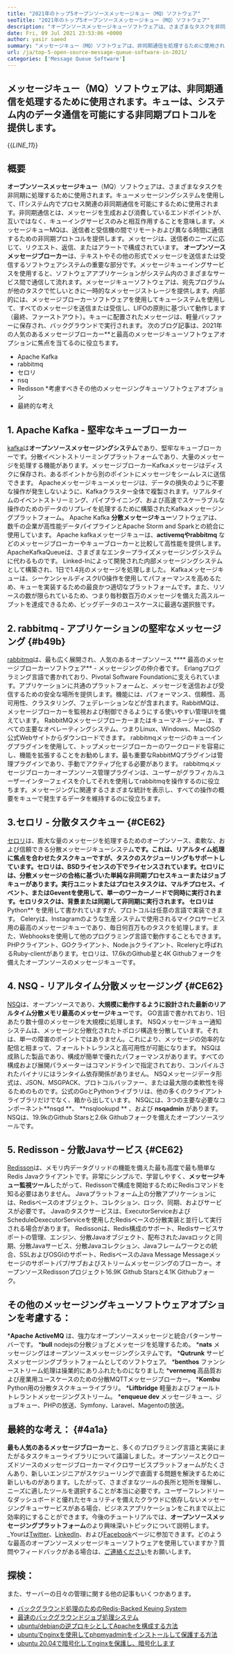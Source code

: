 ```yaml
---
title: "2021年のトップ5オープンソースメッセージキュー（MQ）ソフトウェア" 
seoTitle: "2021年のトップ5オープンソースメッセージキュー（MQ）ソフトウェア" 
description: "オープンソースメッセージキューソフトウェアは、さまざまなタスクを非同期に処理するために使用されます。この記事は、トップ5のオープンソースメッセージキューソフトウェアに関するものです。" 
date: Fri, 09 Jul 2021 23:53:06 +0000
author: yasir saeed
summary: "メッセージキュー（MQ）ソフトウェアは、非同期通信を処理するために使用されます。キューは、システム内のデータ通信を可能にする非同期プロトコルを提供します。" 
url: /ja/top-5-open-source-message-queue-software-in-2021/
categories: ['Message Queue Software']
---
```


## メッセージキュー（MQ）ソフトウェアは、非同期通信を処理するために使用されます。キューは、システム内のデータ通信を可能にする非同期プロトコルを提供します。
{{_LINE_11_}}

## **概要**
**オープンソースメッセージキュー**（MQ）ソフトウェアは、さまざまなタスクを非同期に処理するために使用されます。キューメッセージングシステムを使用して、ITシステム内でプロセス関連の非同期通信を可能にするために使用されます。非同期通信とは、メッセージを生成および消費しているエンドポイントが、互いではなく、キューイングサービスのみと相互作用することを意味します。メッセージキューMQは、送信者と受信機の間でリモートおよび異なる時間に通信するための非同期プロトコルを提供します。メッセージは、送信者のニーズに応じて、リクエスト、返信、またはアラートで構成されています。
**オープンソースメッセージブローカー**は、テキストやその他の形式でメッセージを送信または受信するソフトウェアシステムの重要な部分です。メッセージキューイングサービスを使用すると、ソフトウェアアプリケーションがシステム内のさまざまなサービス間で通信して流れます。メッセージキューソフトウェアは、宛先プログラムが他のタスクで忙しいときに一時的なメッセージストレージを提供します。内部的には、メッセージブローカーソフトウェアを使用してキューシステムを使用して、すべてのメッセージを送信または受信し、LIFOの原則に基づいて動作します（最終、ファーストアウト）。キューに配置されたメッセージは、軽量バッファーに保存され、バックグラウンドで実行されます。
次のブログ記事は、2021年の人気のあるメッセージブローカー**と最高のメッセージキューソフトウェアオプションに焦点を当てるのに役立ちます。
  * Apache Kafka
  * rabbitmq
  * セロリ
  * nsq
  * Redisson
  *考慮すべきその他のメッセージングキューソフトウェアオプション
  * 最終的な考え

## 1. Apache Kafka  - 堅牢なキューブローカー
[kafka][1]は**オープンソースメッセージングシステム**であり、堅牢なキューブローカーです。分散イベントストリーミングプラットフォームであり、大量のメッセージを処理する機能があります。メッセージブローカーKafkaメッセージはディスクに保存され、あるポイントから別のポイントにメッセージをシームレスに送信できます。 Apacheメッセージキューメッセージは、データの損失のように不要な操作が発生しないように、Kafkaクラスター全体で複製されます。リアルタイムのイベントストリーミング、パイプライニング、および高速でスケーラブルな操作のためのデータのリプレイを処理するために構築されたKafkaメッセージングプラットフォーム。
Apache Kafka **分散メッセージキュー**ソフトウェアは、数千の企業が高性能データパイプラインとApache Storm and Sparkとの統合に使用しています。 Apache kafkaメッセージキューは、**activemqやrabbitmq** などのメッセージブローカーやキューブローカーと比較して高性能を提供します。ApacheKafkaQueueは、さまざまなエンタープライズメッセージングシステムに代わるものです。 Linked-Inによって開発された内部メッセージングシステムとして構築され、1日で1.4兆のメッセージを処理しました。 Kafkaメッセージキューは、シーケンシャルディスクI/O操作を使用してパフォーマンスを高めるため、キューを実装するための最良かつ適切なプラットフォームです。また、リソースの数が限られているため、つまり毎秒数百万のメッセージを備えた高スループットを達成できるため、ビッグデータのユースケースに最適な選択肢です。

## 2. rabbitmq  - アプリケーションの堅牢なメッセージング {#b49b}
[rabbitmq][2]は、最も広く展開され、人気のあるオープンソース **** 最高のメッセージブローカーソフトウェア**  - メッセージングの仲介者です。 Erlangプログラミング言語で書かれており、Pivo​​tal Software Foundationに支えられています。アプリケーションに共通のプラットフォームと、メッセージを送信および受信するための安全な場所を提供します。機能には、パフォーマンス、信頼性、高可用性、クラスタリング、フェデレーションなどが含まれます。RabbitMQは、メッセージブローカーを監視および制御できるようにする使いやすい管理UIを備えています。
RabbitMQメッセージブローカーまたはキューマネージャーは、すべての主要なオペレーティングシステム、つまりLinux、Windows、MacOSの公式Webサイトからダウンロードできます。 rabbitmqメッセージのキューイングプラグインを使用して、トップメッセージブローカーのワークロードを容易にし、機能を拡張することをお勧めします。最も重要なRabbitMQプラグインは管理プラグインであり、手動でアクティブ化する必要があります。 rabbitmqメッセージブローカーオープンソース管理プラグインは、ユーザーがグラフィカルユーザーインターフェイスを介してそれを使用してrabbitmqを操作するのに役立ちます。メッセージングに関連するさまざまな統計を表示し、すべての操作の概要をキューで発生するデータを維持するのに役立ちます。

## 3.セロリ - 分散タスクキュー {#CE62}
[セロリ][3]は、膨大な量のメッセージを処理するためのオープンソース、柔軟な、および信頼できる分散メッセージキューシステム**です。これは、リアルタイム処理に焦点を合わせたタスクキューですが、タスクのスケジューリングもサポートしています。セロリは、BSDライセンスの下でライセンスされています。セロリには、分散メッセージの合格に基づいた単純な非同期プロセスキューまたはジョブキューがあります。実行ユニットまたはプロセスタスクは、マルチプロセス、イベント、またはGeventを使用して、単一のワーカーノードで同時に実行されます。セロリタスクは、背景または同期して非同期に実行されます。
セロリは**Python** を使用して書かれていますが、プロトコルは任意の言語で実装できます。 Celeryは、Instagramのような生産システムで使用されるマイクロサービス用の最高のメッセージキューであり、毎日何百万ものタスクを処理します。また、Webhooksを使用して他のプログラミング言語で動作することもできます。 PHPクライアント、GOクライアント、Node.jsクライアント、Rceleryと呼ばれるRuby-clientがあります。セロリは、17.6kのGithub星と4K Githubフォークを備えたオープンソースのメッセージキューです。

## 4. NSQ  - リアルタイム分散メッセージング {#CE62}
[NSQ][4]は、オープンソースであり、**大規模に動作するように設計された最新のリアルタイム分散メモリ最高のメッセージキュー**です。 GO言語で書かれており、1日あたり数十億のメッセージを大規模に処理します。 NSQメッセージキュー通知システムは、メッセージと分散化されたトポロジ構造を分散しています。それは、単一の障害のポイントではありません。これにより、メッセージの効率的な配信と相まって、フォールトトレランスと高可用性が可能になります。
NSQは成熟した製品であり、構成が簡単で優れたパフォーマンスがあります。すべての構成および展開パラメーターはコマンドラインで指定されており、コンパイルされたバイナリにはランタイム依存関係がありません。 NSQメッセージデータ形式は、JSON、MSGPACK、プロトコルバッファー、または最大限の柔軟性を得るためのものです。公式のGoとPythonライブラリは、他の多くのクライアントライブラリだけでなく、箱から出しています。 NSQには、3つの主要な必要なコンポーネント**nsqd **、 **nsqlookupd ** 、および **nsqadmin**  があります。 NSQは、19.9kのGithub Starsと2.6k Githubフォークを備えたオープンソースツールです。

## 5. Redisson  - 分散Javaサービス {#CE62}
[Redisson][5]は、メモリ内データグリッドの機能を備えた最も高度で最も簡単なRedis Javaクライアントです。非常にシンプルで、学習しやすく、**メッセージキュー監視ツール**したがって、Redissonで構成を開始するためにRedisコマンドを知る必要はありません。 Javaプラットフォーム上の分散アプリケーションには、Redisベースのオブジェクト、コレクション、ロック、同期、およびサービスが必要です。 Javaのタスクサービスは、ExecutorServiceおよびScheduleDexecutorServiceを使用したRedisベースの分散実装と並行して実行される場合があります。
Redissonは、Redis構成のサポート、Redisサービスサポートの管理、エンジン、分散Javaオブジェクト、配布されたJavaロックと同期、分散Javaサービス、分散Javaコレクション、Javaフレームワークとの統合、SSLおよびOSGIのサポート、RedisベースのJava Message Messageメッセージのサポートパブ/サブおよびストリームメッセージングのブローカー。オープンソースRedissonプロジェクト16.9K Github Starsと4.1K Githubフォーク。

## その他のメッセージングキューソフトウェアオプションを考慮する：
  ***Apache ActiveMQ** は、強力なオープンソースメッセージと統合パターンサーバーです。
  ***bull**  nodejsの分散ジョブとメッセージを処理するため。
  ***nats** メッセージングは​​オープンソースメッセージングシステムです。
  ***Qutrunk** サービスメッセージングプラットフォームとしてのソフトウェア。
  ***benthos** ファンシーストリーム処理は操業的にありふれたものになりました
  ***vernemq** 高品質および産業用ユースケースのための分散MQTTメッセージブローカー。
  ***Kombu**  Python用の分散タスクキューライブラリ。
  ***Liftbridge** 軽量およびフォールトトレラントメッセージングストリーム。
  ***enqueue dev** メッセージキュー、ジョブキュー、PHPの放送、Symfony、Laravel、Magentoの放送。

## 最終的な考え： {#4a1a}
**最も人気のあるメッセージブローカー**と、多くのプログラミング言語と実装にまたがるタスクキューライブラリについて議論しました。オープンソースとクローズドソースのメッセージブローカーマイクロサービスプラットフォームがたくさんあり、新しいエンジニアがスケジューリングで直面する問題を解決するために新しいものがあります。したがって、さまざまなツールの長所と短所を理解し、ニーズに適したツールを選択することが本当に必要です。ユーザーフレンドリーなダッシュボードと優れたセキュリティを備えたクラウドに依存しないメッセージングキューサービスがある場合、ビジネスアプリケーションをこれまで以上に効率的にすることができます。今後のチュートリアルでは、**オープンソースメッセージングプラットフォーム**のより興味深いトピックについて説明します。
_Yourは[Twitter][6]、[LinkedIn][7]、および[Facebook][8]ページに参​​加できます。どのような最高のオープンソースメッセージキューソフトウェアを使用していますか？質問やフィードバックがある場合は、[ご連絡ください][9]をお願いします。

## 探検：
また、サーバーの日々の管理に関する他の記事もいくつかあります。
  * [バックグラウンド処理のためのRedis-Backed Keuing System][10]
  * [最速のバックグラウンドジョブ処理システム][11]
  * [ubuntu/debianの逆プロキシとしてApacheを構成する方法][12]
  * [ubuntuでnginxを使用してphpmyadminをインストールして保護する方法][13]
  * [ubuntu 20.04で暗号化してnginxを保護し、暗号化します][14]

  
[1]: https://kafka.apache.org/
[2]: https://www.rabbitmq.com/
[3]: https://docs.celeryproject.org/en/stable/
[4]: https://nsq.io/
[5]: https://redisson.org/
[6]: https://twitter.com/containerize_co
[7]: https://www.linkedin.com/company/containerize/
[8]: http://facebook.com/containerize
[9]: mailto:yasir.saeed@aspose.com
[10]: https://products.containerize.com/message-queue-software/resque/
[11]: https://products.containerize.com/message-queue-software/sidekiq/
[12]: https://blog.containerize.com/web-server-solution-stack/how-to-configure-apache-as-a-reverse-proxy-for-ubuntudebian/
[13]: https://blog.containerize.com/web-server-solution-stack/how-to-install-and-secure-phpmyadmin-with-nginx-on-ubuntu/
[14]: https://blog.containerize.com/web-server-solution-stack/how-to-secure-nginx-with-letsencrypt-on-ubuntu-20-04/
